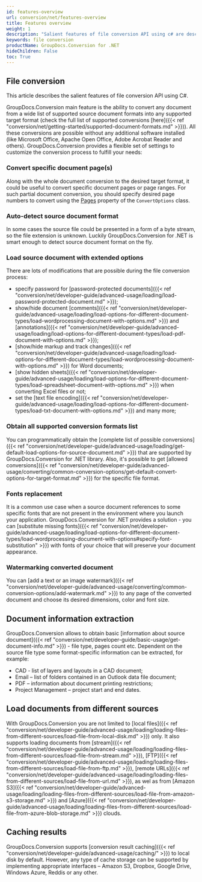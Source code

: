 ```yaml
---
id: features-overview
url: conversion/net/features-overview
title: Features overview
weight: 1
description: "Salient features of file conversion API using c# are described in this article"
keywords: file conversion
productName: GroupDocs.Conversion for .NET
hideChildren: False
toc: True
---
```


## File conversion
This article describes the salient features of file conversion API using C#.

GroupDocs.Conversion main feature is the ability to convert any document from a wide list of supported source document formats into any supported target format (check the full list of supported conversions [here]({{< ref "conversion/net/getting-started/supported-document-formats.md" >}})). All these conversions are possible without any additional software installed (like Microsoft Office, Apache Open Office, Adobe Acrobat Reader and others).
GroupDocs.Conversion provides a flexible set of settings to customize the conversion process to fulfill your needs:

### Convert specific document page(s)

Along with the whole document conversion to the desired target format, it could be useful to convert specific document pages or page ranges. For such partial document conversion, you should specify desired page numbers to convert using the [Pages](https://reference.groupdocs.com/conversion/net/groupdocs.conversion.options.convert/commonconvertoptions-1/pages) property of the `ConvertOptions` class.

### Auto-detect source document format

In some cases the source file could be presented in a form of a byte stream, so the file extension is unknown.
Luckily GroupDocs.Conversion for .NET is smart enough to detect source document format on the fly.

### Load source document with extended options

There are lots of modifications that are possible during the file conversion process:

- specify password for [password-protected documents]({{< ref "conversion/net/developer-guide/advanced-usage/loading/load-password-protected-document.md" >}});
- show/hide document [comments]({{< ref "conversion/net/developer-guide/advanced-usage/loading/load-options-for-different-document-types/load-wordprocessing-document-with-options.md" >}}) and [annotations]({{< ref "conversion/net/developer-guide/advanced-usage/loading/load-options-for-different-document-types/load-pdf-document-with-options.md" >}});
- [show/hide markup and track changes]({{< ref "conversion/net/developer-guide/advanced-usage/loading/load-options-for-different-document-types/load-wordprocessing-document-with-options.md" >}}) for Word documents;
- [show hidden sheets]({{< ref "conversion/net/developer-guide/advanced-usage/loading/load-options-for-different-document-types/load-spreadsheet-document-with-options.md" >}}) when converting Excel files or not;
- set the [text file encoding]({{< ref "conversion/net/developer-guide/advanced-usage/loading/load-options-for-different-document-types/load-txt-document-with-options.md" >}}) and many more;

### Obtain all supported conversion formats list

You can programmatically obtain the [complete list of possible conversions]({{< ref "conversion/net/developer-guide/advanced-usage/loading/get-default-load-options-for-source-document.md" >}}) that are supported by GroupDocs.Conversion for .NET library. Also, it's possible to get [allowed conversions]({{< ref "conversion/net/developer-guide/advanced-usage/converting/common-conversion-options/get-default-convert-options-for-target-format.md" >}}) for the specific file format.

### Fonts replacement

It is a common use case when a source document references to some specific fonts that are not present in the environment where you launch your application. GroupDocs.Conversion for .NET provides a solution - you can [substitute missing fonts]({{< ref "conversion/net/developer-guide/advanced-usage/loading/load-options-for-different-document-types/load-wordprocessing-document-with-options#specify-font-substitution" >}}) with fonts of your choice that will preserve your document appearance.

### Watermarking converted document

You can [add a text or an image watermark]({{< ref "conversion/net/developer-guide/advanced-usage/converting/common-conversion-options/add-watermark.md" >}}) to any page of the converted document and choose its desired dimensions, color and font size.

## Document information extraction

GroupDocs.Conversion allows to obtain basic [information about source document]({{< ref "conversion/net/developer-guide/basic-usage/get-document-info.md" >}}) - file type, pages count etc. Dependent on the source file type some format-specific information can be extracted, for example:

- CAD - list of layers and layouts in a CAD document;
- Email – list of folders contained in an Outlook data file document;
- PDF – information about document printing restrictions;
- Project Management – project start and end dates.

## Load documents from different sources

With GroupDocs.Conversion you are not limited to [local files]({{< ref "conversion/net/developer-guide/advanced-usage/loading/loading-files-from-different-sources/load-file-from-local-disk.md" >}}) only. It also supports loading documents from [stream]({{< ref "conversion/net/developer-guide/advanced-usage/loading/loading-files-from-different-sources/load-file-from-stream.md" >}}), [FTP]({{< ref "conversion/net/developer-guide/advanced-usage/loading/loading-files-from-different-sources/load-file-from-ftp.md" >}}), [remote URLs]({{< ref "conversion/net/developer-guide/advanced-usage/loading/loading-files-from-different-sources/load-file-from-url.md" >}}), as wel as from [Amazon S3]({{< ref "conversion/net/developer-guide/advanced-usage/loading/loading-files-from-different-sources/load-file-from-amazon-s3-storage.md" >}}) and [Azure]({{< ref "conversion/net/developer-guide/advanced-usage/loading/loading-files-from-different-sources/load-file-from-azure-blob-storage.md" >}}) clouds.

## Caching results

GroupDocs.Conversion supports [conversion result caching]({{< ref "conversion/net/developer-guide/advanced-usage/caching/" >}}) to local disk by default. However, any type of cache storage can be supported by implementing appropriate interfaces – Amazon S3, Dropbox, Google Drive, Windows Azure, Reddis or any other.


